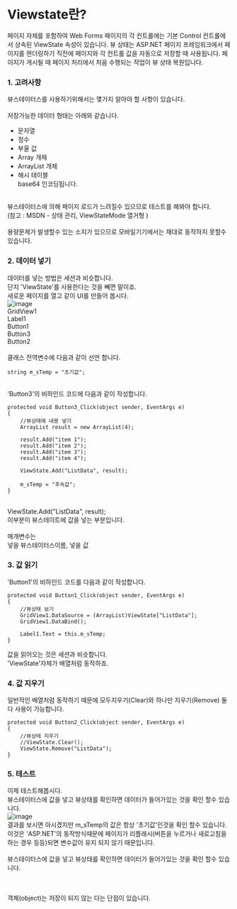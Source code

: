 # Viewstate란?

페이지 자체를 포함하여 Web Forms 페이지의 각 컨트롤에는 기본 Control 컨트롤에서 상속된 ViewState 속성이 있습니다.
뷰 상태는 ASP.NET 페이지 프레임워크에서 페이지를 렌더링하기 직전에 페이지와 각 컨트롤 값을 자동으로 저장할 때 사용됩니다. 
페이지가 게시될 때 페이지 처리에서 처음 수행되는 작업이 뷰 상태 복원입니다.

### 1. 고려사항

뷰스테이터스를 사용하기위해서는 몇가지 알아야 할 사항이 있습니다.
<br>
<br>저장가능한 데이터 형태는 아래와 같습니다.
- 문자열
- 정수
- 부울 값
- Array 개체
- ArrayList 개체
- 해시 테이블
<br>base64 인코딩됩니다.

<br>뷰스테이터스에 의해 페이지 로드가 느려질수 있으므로 테스트를 해봐야 합니다.
<br>(참고 : MSDN - 상태 관리, ViewStateMode 열거형 )
<br>
<br>용량문제가 발생할수 있는 소지가 있으므로 모바일기기에서는 재대로 동작하지 못할수 있습니다.

### 2. 데이터 넣기

데이터를 넣는 방법은 세션과 비슷합니다.
<br>단지 'ViewState'를 사용한다는 것을 빼면 말이죠.
<br>새로운 페이지를 열고 같이 UI를 만들어 봅시다.
<br>
![image](https://github.com/gami03/TIL/assets/128332485/a853d9dc-1e17-4731-9c23-502a03286f00)
<br>
GridView1
<br>Label1
<br>Button1
<br>Button3
<br>Button2
<br>
<br>클래스 전역변수에 다음과 같이 선언 합니다.
```
string m_sTemp = "초기값";
```
<br>
'Button3'의 비하인드 코드에 다음과 같이 작성합니다.
<br>

```
protected void Button3_Click(object sender, EventArgs e)
{
	//뷰상태에 내용 넣기
	ArrayList result = new ArrayList(4);
 
	result.Add("item 1");
	result.Add("item 2");
	result.Add("item 3");
	result.Add("item 4");
 
	ViewState.Add("ListData", result);
 
	m_sTemp = "후속값";
}
```
<br>
ViewState.Add("ListData", result);
<br>이부분이 뷰스테이트에 값을 넣는 부분입니다.
<br>
<br>매개변수는
<br>넣을 뷰스테이터스이름, 넣을 값

### 3. 값 읽기

'Button1'의 비하인드 코드를 다음과 같이 작성합니다.

```
protected void Button1_Click(object sender, EventArgs e)
{
	//뷰상태 보기
	GridView1.DataSource = (ArrayList)ViewState["ListData"];
	GridView1.DataBind();
 
	Label1.Text = this.m_sTemp;
}
```
값을 읽어오는 것은 세션과 비슷합니다.
<br>'ViewState'자체가 배열처럼 동작하죠.

### 4. 값 지우기

일반적인 배열처럼 동작하기 때문에 모두지우기(Clear)와 하나만 지우기(Remove) 둘다 사용이 가능합니다.

```
protected void Button2_Click(object sender, EventArgs e)
{
	//뷰상태 지우기
	//ViewState.Clear();
	ViewState.Remove("ListData");
}
```

### 5. 테스트

이제 테스트해봅시다.
<br>
뷰스테이터스에 값을 넣고 뷰상태를 확인하면 데이터가 들어가있는 것을 확인 할수 있습니다.
<br>
![image](https://github.com/gami03/TIL/assets/128332485/46b25a77-b5ad-41cd-ade5-c884ea57e75f)
<br>
결과를 보시면 아시겠지만 m_sTemp의 값은 항상 '초기값'인것을 확인 할수 있습니다.
<br>
이것은 'ASP.NET'의 동작방식때문에 페이지가 리플래시(버튼을 누르거나 새로고침을 하는 경우 등등)되면 변수값이 유지 되지 않기 때문입니다.
<br>
<br>뷰스테이터스에 값을 넣고 뷰상태를 확인하면 데이터가 들어가있는 것을 확인 할수 있습니다.

<br>
<br> 객체(object)는 저장이 되지 않는 다는 단점이 있습니다.
